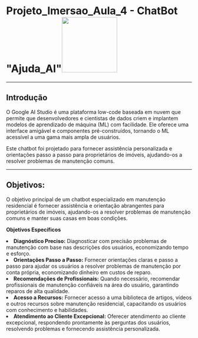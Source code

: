 <h1>Projeto_Imersao_Aula_4 - ChatBot "Ajuda_AI"<img src="https://st3.depositphotos.com/8950810/17657/v/450/depositphotos_176577870-stock-illustration-cute-smiling-funny-robot-chat.jpg" width=150 height=150></h1>
<hr>
<h2>Introdução</h2>
<p>O Google AI Studio é uma plataforma low-code baseada em nuvem que permite que desenvolvedores e cientistas de dados criem e implantem modelos de aprendizado de máquina (ML) com facilidade. Ele oferece uma interface amigável e componentes pré-construídos, tornando o ML acessível a uma gama mais ampla de usuários.</p> 
<p>Este chatbot foi projetado para fornecer assistência personalizada e orientações passo a passo para proprietários de imóveis, ajudando-os a resolver problemas de manutenção comuns.</p>
<hr>
<h2>Objetivos:</h2>
<p>O objetivo principal de um chatbot especializado em manutenção residencial é fornecer assistência e orientação abrangentes para proprietários de imóveis, ajudando-os a resolver problemas de manutenção comuns e manter suas casas em boas condições.</p>
<p><b>Objetivos Específicos</b></p>
<li><b>Diagnóstico Preciso:</b> Diagnosticar com precisão problemas de manutenção com base nas descrições dos usuários, economizando tempo e esforço.</li>
<li><b>Orientações Passo a Passo:</b> Fornecer orientações claras e passo a passo para ajudar os usuários a resolver problemas de manutenção por conta própria, economizando dinheiro em custos de reparo.</li>
<li><b>Recomendações de Profissionais:</b> Quando necessário, recomendar profissionais de manutenção confiáveis na área do usuário, garantindo reparos de alta qualidade.</li>
<li><b>Acesso a Recursos:</b> Fornecer acesso a uma biblioteca de artigos, vídeos e outros recursos sobre manutenção residencial, capacitando os usuários com conhecimento e habilidades.</li>
<li><b>Atendimento ao Cliente Excepcional:</b> Oferecer atendimento ao cliente excepcional, respondendo prontamente às perguntas dos usuários, resolvendo problemas e fornecendo assistência personalizada.</li>
